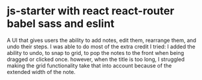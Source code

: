# js-starter with react react-router babel sass and eslint

A UI that gives users the ability to add notes, edit them, rearrange them, and undo their steps. I was able to do most of the extra credit I tried: I added the ability to undo, to snap to grid, to pop the notes to the front when being dragged or clicked once. however, when the title is too long, I struggled making the grid functionality take that into account because of the extended width of the note. 
